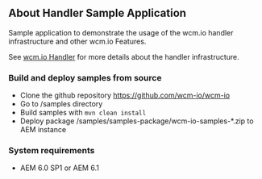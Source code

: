 ## About Handler Sample Application

Sample application to demonstrate the usage of the wcm.io handler infrastructure and other wcm.io Features.

See [wcm.io Handler](http://wcm.io/handler/) for more details about the handler infrastructure.


### Build and deploy samples from source

- Clone the github repository https://github.com/wcm-io/wcm-io
- Go to /samples directory
- Build samples with `mvn clean install`
- Deploy package /samples/samples-package/wcm-io-samples-*.zip to AEM instance


### System requirements

- AEM 6.0 SP1 or AEM 6.1

